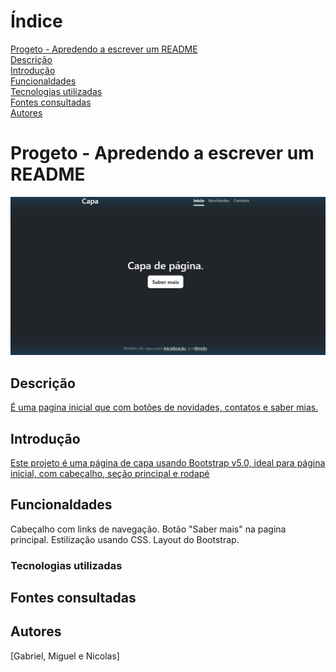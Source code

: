 # Índice

[Progeto - Apredendo a escrever um README](#progeto---apredendo-a-escrever-um-readme)  
[Descrição ](#descri%C3%A7%C3%A3o)  
[Introdução](#introdu%C3%A7%C3%A3o)  
[Funcionaldades](#funcionaldades)  
[Tecnologias utilizadas](#tecnologias-utilizadas)  
[Fontes consultadas](#fontes-consultadas)  
[Autores](#autores)  


# Progeto - Apredendo a escrever um README
![imagem info](img/IMG.png) 

## Descrição 
[É uma pagina inicial que com botões de novidades, contatos e saber mias.](#descri%C3%A7%C3%A3o)
## Introdução 
[Este projeto é uma página de capa  usando Bootstrap v5.0,  ideal para página inicial, com cabeçalho, seção  principal e rodapé](#introdu%C3%A7%C3%A3o)
## Funcionaldades
Cabeçalho com links de navegação.
Botão "Saber mais" na pagina principal.
Estilização usando CSS.
Layout do Bootstrap.
### Tecnologias utilizadas

## Fontes consultadas

## Autores
[Gabriel, Miguel e Nicolas]